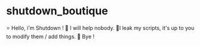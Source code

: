 # shutdown_boutique

⭐ Hello, i'm Shutdown !
🌹 I will help nobody.
🌺I leak my scripts, it's up to you to modify them / add things.
🌷 Bye !
